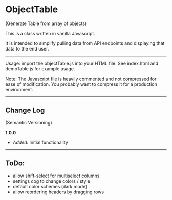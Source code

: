 # ObjectTable
(Generate Table from array of objects)

This is a class written in vanilla Javascript.

It is intended to simplify pulling data from API endpoints and displaying that data to the end user.

---
Usage: import the objectTable.js into your HTML file. See index.html and demoTable.js for example usage.

Note: The Javascript file is heavily commented and not compressed for ease of modification. You probably want to compress it for a production environment.

---
## Change Log
(Semantic Versioning)

**1.0.0**
* *Added*: Initial functionality

---
## ToDo:

* allow shift-select for multiselect columns
* settings cog to change colors / style
* default color schemes (dark mode)
* allow reordering headers by dragging rows
